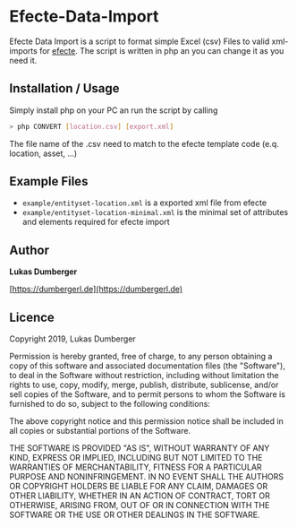 # Efecte-Data-Import

Efecte Data Import is a script to format simple Excel (csv) Files to valid xml-imports for [efecte](https://www.efecte.com/de/). The script is written in php an you can change it as you need it.

## Installation / Usage

Simply install php on your PC an run the script by calling
```bash
> php CONVERT [location.csv] [export.xml]
```

The file name of the .csv need to match to the efecte template code (e.q. location, asset, ...)

## Example Files

* `example/entityset-location.xml` is a exported xml file from efecte
* `example/entityset-location-minimal.xml` is the minimal set of attributes and elements required for efecte import

## Author

**Lukas Dumberger**

[https://dumbergerl.de](https://dumbergerl.de)

## Licence

Copyright 2019, Lukas Dumberger

Permission is hereby granted, free of charge, to any person obtaining a copy of this software and associated documentation files (the "Software"), to deal in the Software without restriction, including without limitation the rights to use, copy, modify, merge, publish, distribute, sublicense, and/or sell copies of the Software, and to permit persons to whom the Software is furnished to do so, subject to the following conditions:

The above copyright notice and this permission notice shall be included in all copies or substantial portions of the Software.

THE SOFTWARE IS PROVIDED "AS IS", WITHOUT WARRANTY OF ANY KIND, EXPRESS OR IMPLIED, INCLUDING BUT NOT LIMITED TO THE WARRANTIES OF MERCHANTABILITY, FITNESS FOR A PARTICULAR PURPOSE AND NONINFRINGEMENT. IN NO EVENT SHALL THE AUTHORS OR COPYRIGHT HOLDERS BE LIABLE FOR ANY CLAIM, DAMAGES OR OTHER LIABILITY, WHETHER IN AN ACTION OF CONTRACT, TORT OR OTHERWISE, ARISING FROM, OUT OF OR IN CONNECTION WITH THE SOFTWARE OR THE USE OR OTHER DEALINGS IN THE SOFTWARE.